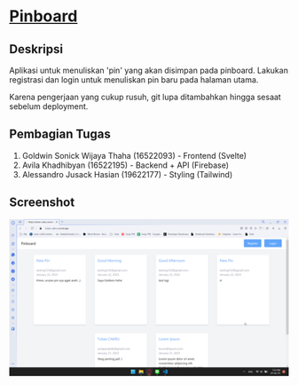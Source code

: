 # [Pinboard](https://tubes-cakru.vercel.app/)
## Deskripsi

Aplikasi untuk menuliskan 'pin' yang akan disimpan pada pinboard. Lakukan registrasi dan login untuk menuliskan pin baru pada halaman utama.

Karena pengerjaan yang cukup rusuh, git lupa ditambahkan hingga sesaat sebelum deployment.
## Pembagian Tugas

1. Goldwin Sonick Wijaya Thaha (16522093) - Frontend (Svelte)
2. Avila Khadhibyan (16522195) - Backend + API (Firebase)
3. Alessandro Jusack Hasian (19622177) - Styling (Tailwind)

## Screenshot
![Pinboard](static/screenshot.png)